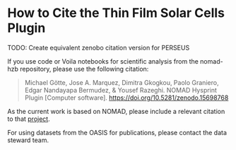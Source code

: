# How to Cite the Thin Film Solar Cells Plugin

TODO: Create equivalent zenobo citation version for PERSEUS

If you use code or Voila notebooks for scientific analysis from the nomad-hzb repository, please use the following citation:

> Michael Götte, Jose A. Marquez, Dimitra Gkogkou, Paolo Graniero, Edgar Nandayapa Bermudez, & Yousef Razeghi. NOMAD Hysprint Plugin [Computer software]. https://doi.org/10.5281/zenodo.15698768

As the current work is based on NOMAD, please include a relevant citation to that [project](https://nomad-lab.eu/nomad-lab/cite.html).

For using datasets from the OASIS for publications, please contact the data steward team.